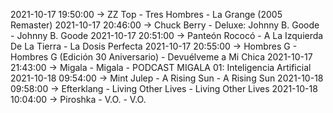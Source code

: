 2021-10-17 19:50:00 -> ZZ Top - Tres Hombres - La Grange (2005 Remaster)
2021-10-17 20:46:00 -> Chuck Berry - Deluxe: Johnny B. Goode - Johnny B. Goode
2021-10-17 20:51:00 -> Panteón Rococó - A La Izquierda De La Tierra - La Dosis Perfecta
2021-10-17 20:55:00 -> Hombres G - Hombres G (Edición 30 Aniversario) - Devuélveme a Mi Chica
2021-10-17 21:43:00 -> Migala - Migala - PODCAST MIGALA 01: Inteligencia Artificial
2021-10-18 09:54:00 -> Mint Julep - A Rising Sun - A Rising Sun
2021-10-18 09:58:00 -> Efterklang - Living Other Lives - Living Other Lives
2021-10-18 10:04:00 -> Piroshka - V.O. - V.O.
